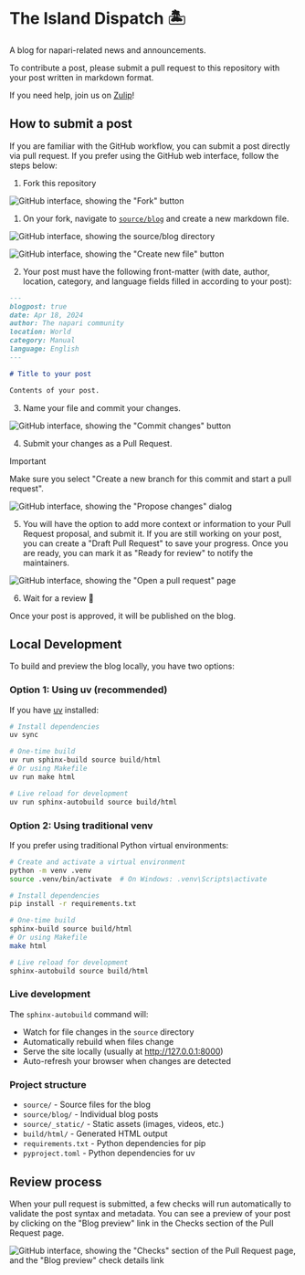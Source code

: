 # The Island Dispatch 🏝️

A blog for napari-related news and announcements.

To contribute a post, please submit a pull request to this repository with your post written in markdown format.

If you need help, join us on [Zulip](https://napari.zulipchat.com)! 

## How to submit a post

If you are familiar with the GitHub workflow, you can submit a post directly via pull request. If you prefer using the GitHub web interface, follow the steps below:

1. Fork this repository

![GitHub interface, showing the "Fork" button](images/00_fork.png)

1. On your fork, navigate to [`source/blog`](source/blog) and create a new markdown file.

![GitHub interface, showing the source/blog directory](images/01_source.png)

![GitHub interface, showing the "Create new file" button](images/02_create_new_file.png)

2. Your post must have the following front-matter (with date, author, location, category, and language fields filled in according to your post):

```markdown
---
blogpost: true
date: Apr 18, 2024
author: The napari community
location: World
category: Manual
language: English
---

# Title to your post

Contents of your post.
```

3. Name your file and commit your changes.

![GitHub interface, showing the "Commit changes" button](images/03_commit.png)

4. Submit your changes as a Pull Request.

> [!IMPORTANT]
> Make sure you select "Create a new branch for this commit and start a pull request".

![GitHub interface, showing the "Propose changes" dialog](images/04_create_branch.png)

5. You will have the option to add more context or information to your Pull Request proposal, and submit it. If you are still working on your post, you can create a "Draft Pull Request" to save your progress. Once you are ready, you can  mark it as "Ready for review" to notify the maintainers.

![GitHub interface, showing the "Open a pull request" page](images/05_create_pr.png)

6. Wait for a review 🎉

Once your post is approved, it will be published on the blog.

## Local Development

To build and preview the blog locally, you have two options:

### Option 1: Using uv (recommended)

If you have [uv](https://docs.astral.sh/uv/) installed:

```bash
# Install dependencies
uv sync

# One-time build
uv run sphinx-build source build/html
# Or using Makefile
uv run make html

# Live reload for development
uv run sphinx-autobuild source build/html
```

### Option 2: Using traditional venv

If you prefer using traditional Python virtual environments:

```bash
# Create and activate a virtual environment
python -m venv .venv
source .venv/bin/activate  # On Windows: .venv\Scripts\activate

# Install dependencies
pip install -r requirements.txt

# One-time build
sphinx-build source build/html
# Or using Makefile
make html

# Live reload for development
sphinx-autobuild source build/html
```

### Live development

The `sphinx-autobuild` command will:
- Watch for file changes in the `source` directory
- Automatically rebuild when files change
- Serve the site locally (usually at http://127.0.0.1:8000)
- Auto-refresh your browser when changes are detected

### Project structure

- `source/` - Source files for the blog
- `source/blog/` - Individual blog posts
- `source/_static/` - Static assets (images, videos, etc.)
- `build/html/` - Generated HTML output
- `requirements.txt` - Python dependencies for pip
- `pyproject.toml` - Python dependencies for uv

## Review process

When your pull request is submitted, a few checks will run automatically to validate the post syntax and metadata. You can see a preview of your post by clicking on the "Blog preview" link in the Checks section of the Pull Request page.

![GitHub interface, showing the "Checks" section of the Pull Request page, and the "Blog preview" check details link](images/06_preview.png)
